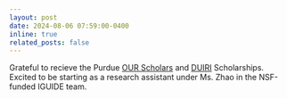 ```yaml
---
layout: post
date: 2024-08-06 07:59:00-0400
inline: true 
related_posts: false
---
```


Grateful to recieve the Purdue <u>OUR Scholars</u> and <u>DUIRI</u> Scholarships. Excited to be starting as a research assistant under Ms. Zhao in the NSF-funded IGUIDE team. 